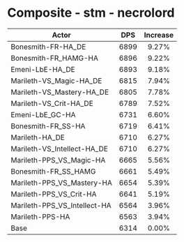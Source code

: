 # Composite - stm - necrolord
| Actor | DPS | Increase |
|---|:---:|:---:|
|Bonesmith-FR-HA_DE|6899|9.27%|
|Bonesmith-FR_HAMG-HA|6896|9.22%|
|Emeni-LbE-HA_DE|6893|9.18%|
|Marileth-VS_Magic-HA_DE|6815|7.94%|
|Marileth-VS_Mastery-HA_DE|6805|7.78%|
|Marileth-VS_Crit-HA_DE|6789|7.52%|
|Emeni-LbE_GC-HA|6731|6.60%|
|Bonesmith-FR_SS-HA|6719|6.41%|
|Marileth-HA_DE|6710|6.27%|
|Marileth-VS_Intellect-HA_DE|6710|6.27%|
|Marileth-PPS_VS_Magic-HA|6665|5.56%|
|Bonesmith-FR_SS_HAMG|6661|5.49%|
|Marileth-PPS_VS_Mastery-HA|6654|5.39%|
|Marileth-PPS_VS_Crit-HA|6641|5.19%|
|Marileth-PPS_VS_Intellect-HA|6564|3.96%|
|Marileth-PPS-HA|6563|3.94%|
|Base|6314|0.00%|
